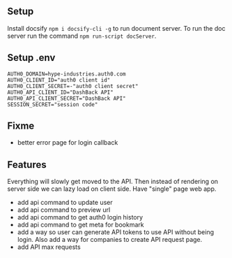 ## Setup
Install docsify `npm i docsify-cli -g` to run document server. To run the doc server run the command `npm run-script docServer`.

## Setup .env
```
AUTH0_DOMAIN=hype-industries.auth0.com
AUTH0_CLIENT_ID="auth0 client id"
AUTH0_CLIENT_SECRET=-"auth0 client secret"
AUTH0_API_CLIENT_ID="DashBack API"
AUTH0_API_CLIENT_SECRET="DashBack API"
SESSION_SECRET="session code"
```

## Fixme
- better error page for login callback

## Features
Everything will slowly get moved to the API. Then instead of rendering on server side we can lazy load on client side. Have "single" page web app.
- add api command to update user
- add api command to preview url
- add api command to get auth0 login history
- add api command to get meta for bookmark
- add a way so user can generate API tokens to use API without being login. Also add a way for companies to create API request page.
- add API max requests
